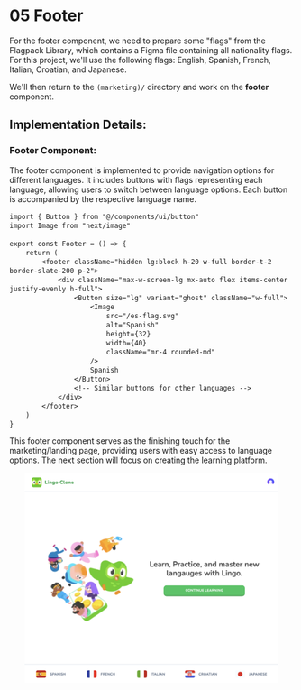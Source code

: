 # 05 Footer

For the footer component, we need to prepare some "flags" from the Flagpack Library, which contains a Figma file containing all nationality flags. For this project, we'll use the following flags: English, Spanish, French, Italian, Croatian, and Japanese.

We'll then return to the `(marketing)/` directory and work on the **footer** component.

## Implementation Details:

### Footer Component:

The footer component is implemented to provide navigation options for different languages. It includes buttons with flags representing each language, allowing users to switch between language options. Each button is accompanied by the respective language name.

```tsx
import { Button } from "@/components/ui/button"
import Image from "next/image"

export const Footer = () => {
    return (
        <footer className="hidden lg:block h-20 w-full border-t-2 border-slate-200 p-2">
            <div className="max-w-screen-lg mx-auto flex items-center justify-evenly h-full">
                <Button size="lg" variant="ghost" className="w-full">
                    <Image
                        src="/es-flag.svg" 
                        alt="Spanish"
                        height={32}
                        width={40}
                        className="mr-4 rounded-md"
                    />
                    Spanish
                </Button>
                <!-- Similar buttons for other languages -->
            </div>
        </footer>
    )
}
```

This footer component serves as the finishing touch for the marketing/landing page, providing users with easy access to language options. The next section will focus on creating the learning platform.

<div align="center">
<img src="./imgs/05-Footer.png" width="450px" height="auto">
</div>